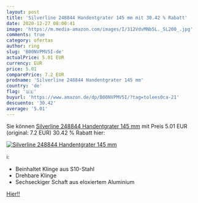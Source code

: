 ```yaml
---
layout: post
title: 'Silverline 248844 Handentgrater 145 mm mit 30.42 % Rabatt'
date: 2020-12-27 08:00:41
image: 'https://m.media-amazon.com/images/I/312VdvMNb5L._SL200_.jpg'
comments: true
category: ofertas
author: ring
slug: 'B00NVPMV5I-de'
actualPrice: 5.01 EUR
currency: EUR
price: 5.01
comparePrice: 7.2 EUR
prodname: 'Silverline 248844 Handentgrater 145 mm'
country: 'de'
flag: '🇩🇪'
buyurl: 'https://www.amazon.de/dp/B00NVPMV5I/?tag=tolees0ca-21'
descuento: '30.42'
average: '5.01'
---
```


Sie können [Silverline 248844 Handentgrater 145 mm](https://www.amazon.de/dp/B00NVPMV5I/?tag=tolees0ca-21) mit Preis 5.01 EUR (original: 7.2 EUR) 30.42 % Rabatt hier:

[![Silverline 248844 Handentgrater 145 mm](https://m.media-amazon.com/images/I/312VdvMNb5L._SL200_.jpg)](https://www.amazon.de/dp/B00NVPMV5I/?tag=tolees0ca-21)

ℹ️:

- Beinhaltet Klinge aus S10-Stahl
- Drehbare Klinge
- Sechseckiger Schaft aus eloxiertem Aluminium

[Hier!!](https://www.amazon.de/dp/B00NVPMV5I/?tag=tolees0ca-21)
